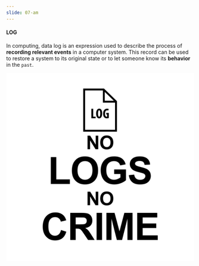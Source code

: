 ```yaml
---
slide: 07-am
---
```


#### LOG

In computing, data log is an expression used to describe the process of **recording relevant events** in a computer system. This record can be used to restore a system to its original state or to let someone know its **behavior** in the `past`.

![Log](assets/img/log.png)
